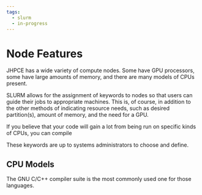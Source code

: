 ```yaml
---
tags:
  - slurm
  - in-progress
---
```


# Node Features

JHPCE has a wide variety of compute nodes. Some have GPU processors, some have large amounts of memory, and there are many models of CPUs present.

SLURM allows for the assignment of keywords to nodes so that users can guide their jobs to appropriate machines. This is, of course, in addition to the other methods of indicating resource needs, such as desired partition(s), amount of memory, and the need for a GPU.

If you believe that your code will gain a lot from being run on specific kinds of CPUs, you can compile 

These keywords are up to systems administrators to choose and define. 

## CPU Models

The GNU C/C++ compiler suite is the most commonly used one for those languages.
